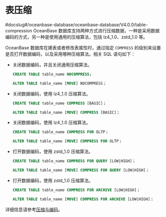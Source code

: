 表压缩 
========================
#docslug#/oceanbase-database/oceanbase-database/V4.0.0/table-compression
OceanBase 数据库支持两种方式进行压缩数据，一种是采用数据编码的方式，另一种是使用通用的压缩算法，包括 lz4_1.0、zstd_1.0 等。

OceanBase 数据库在建表或者修改表属性时，通过指定 `COMPRESS` 的级别来设置是否打开数据编码，以及采用哪种压缩算法。相关 SQL 语句如下：

* 关闭数据编码，并且关闭通用压缩算法。

  ```sql
  CREATE TABLE table_name NOCOMPRESS; 
  
  ALTER TABLE table_name [MOVE] NOCOMPRESS；
  ```

  



* 关闭数据编码，使用 lz4_1.0 压缩算法。

  ```sql
  CREATE TABLE table_name COMPRESS [BASIC]； 
  
  ALTER TABLE table_name [MOVE] COMPRESS [BASIC]；
  ```

  


* 关闭数据编码，使用 lz4_1.0 压缩算法。

  ```sql
  CREATE TABLE table_name COMPRESS FOR OLTP； 
  
  ALTER TABLE table_name [MOVE] COMPRESS FOR OLTP；
  ```

  


* 打开数据编码，使用 zstd_1.0 压缩算法。

  ```sql
  CREATE TABLE table_name COMPRESS FOR QUERY [LOW|HIGH]； 
  
  ALTER TABLE table_name [MOVE] COMPRESS FOR QUERY [LOW|HIGH]；
  ```

  


* 打开数据编码，使用 zstd_1.0 压缩算法。

  ```sql
  CREATE TABLE table_name COMPRESS FOR ARCHIVE [LOW|HIGH]；
  
  ALTER TABLE table_name [MOVE] COMPRESS FOR ARCHIVE [LOW|HIGH]；
  ```

  

  



详细信息请参考[压缩与编码](../../../9.storage-architecture-1/2.data-storage/4.compression-and-encoding.md)。

